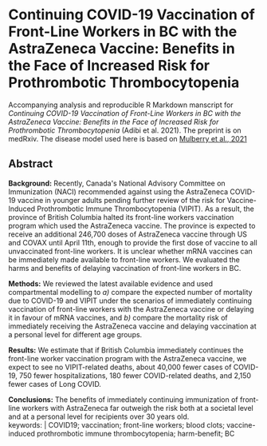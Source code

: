 # Continuing COVID-19 Vaccination of Front-Line Workers in BC with the AstraZeneca Vaccine: Benefits in the Face of Increased Risk for Prothrombotic Thrombocytopenia

Accompanying analysis and reproducible R Markdown manscript for *Continuing COVID-19 Vaccination of Front-Line Workers in BC with the AstraZeneca Vaccine: Benefits in the Face of Increased Risk for Prothrombotic Thrombocytopenia* (Adibi et al. 2021).
The preprint is on medRxiv. The disease model used here is based on [Mulberry et al., 2021](https://github.com/nmulberry/essential-workers-vaccine/)

## Abstract

  **Background:** Recently, Canada's National Advisory Committee on Immunization (NACI) recommended against using the AstraZeneca COVID-19 vaccine in younger adults pending further review of the risk for Vaccine-Induced Prothrombotic Immune Thrombocytopenia (VIPIT). As a result, the province of British Columbia halted its front-line workers vaccination program which used the AstraZeneca vaccine. The province is expected to receive an additional 246,700 doses of AstraZeneca vaccine through US and COVAX until April 11th, enough to provide the first dose of vaccine to all unvaccinated front-line workers. It is unclear whether mRNA vaccines can be immediately made available to front-line workers. We evaluated the harms and benefits of delaying vaccination of front-line workers in BC. 
  
  **Methods:** We reviewed the latest available evidence and used compartmental modelling to *a)* compare the expected number of mortality due to COVID-19 and VIPIT under the scenarios of immediately continuing vaccination of front-line workers with the AstraZeneca vaccine or delaying it in favour of mRNA vaccines, and *b)* compare the mortality risk of immediately receiving the AstraZeneca vaccine and delaying vaccination at a personal level for different age groups. 
  
  **Results:** We estimate that if British Columbia immediately continues the front-line worker vaccination program with the AstraZeneca vaccine, we expect to see no VIPIT-related deaths, about 40,000 fewer cases of COVID-19, 750 fewer hospitalizations, 180 fewer COVID-related deaths, and 2,150 fewer cases of Long COVID.
  
  **Conclusions:** The benefits of immediately continuing immunization of front-line workers with AstraZeneca far outweigh the risk both at a societal level and at a personal level for recipients over 30 years old.  
keywords: |
  COVID19; vaccination; front-line workers; blood clots; vaccine-induced prothrombotic immune thrombocytopenia; harm-benefit; BC
